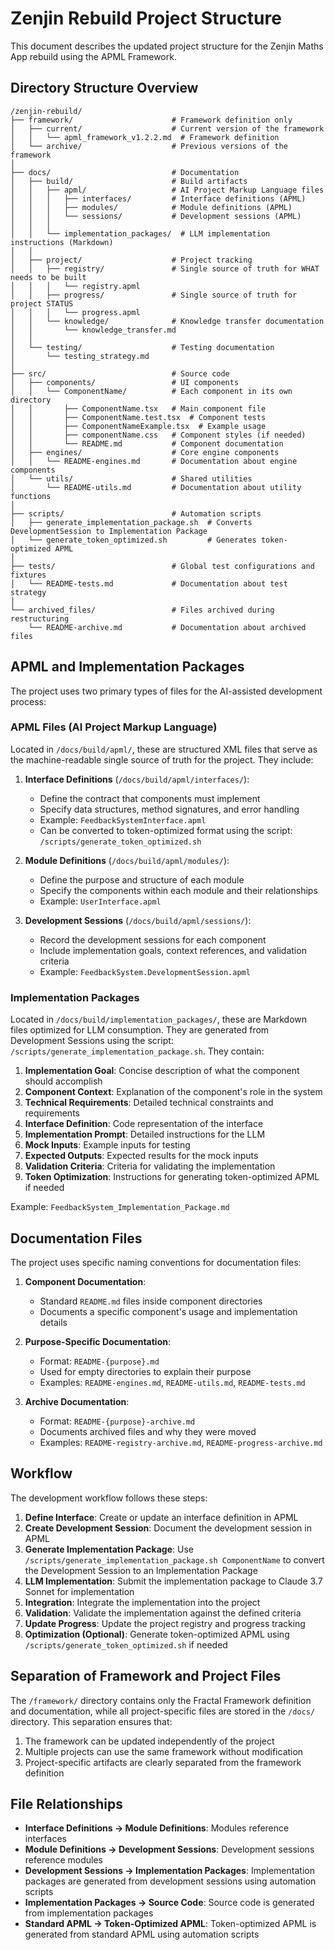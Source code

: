 # Zenjin Rebuild Project Structure

This document describes the updated project structure for the Zenjin Maths App rebuild using the APML Framework.

## Directory Structure Overview

```
/zenjin-rebuild/
├── framework/                      # Framework definition only
│   ├── current/                    # Current version of the framework
│   │   └── apml_framework_v1.2.2.md  # Framework definition
│   └── archive/                    # Previous versions of the framework
│
├── docs/                           # Documentation
│   ├── build/                      # Build artifacts
│   │   ├── apml/                   # AI Project Markup Language files
│   │   │   ├── interfaces/         # Interface definitions (APML)
│   │   │   ├── modules/            # Module definitions (APML)
│   │   │   └── sessions/           # Development sessions (APML)
│   │   │
│   │   └── implementation_packages/  # LLM implementation instructions (Markdown)
│   │
│   ├── project/                    # Project tracking
│   │   ├── registry/               # Single source of truth for WHAT needs to be built
│   │   │   └── registry.apml
│   │   ├── progress/               # Single source of truth for project STATUS
│   │   │   └── progress.apml
│   │   └── knowledge/              # Knowledge transfer documentation
│   │       └── knowledge_transfer.md
│   │
│   └── testing/                    # Testing documentation
│       └── testing_strategy.md
│
├── src/                            # Source code
│   ├── components/                 # UI components
│   │   └── ComponentName/          # Each component in its own directory
│   │       ├── ComponentName.tsx   # Main component file
│   │       ├── ComponentName.test.tsx  # Component tests
│   │       ├── ComponentNameExample.tsx  # Example usage
│   │       ├── componentName.css   # Component styles (if needed)
│   │       └── README.md           # Component documentation
│   ├── engines/                    # Core engine components
│   │   └── README-engines.md       # Documentation about engine components
│   └── utils/                      # Shared utilities
│       └── README-utils.md         # Documentation about utility functions
│
├── scripts/                        # Automation scripts
│   ├── generate_implementation_package.sh  # Converts DevelopmentSession to Implementation Package
│   └── generate_token_optimized.sh         # Generates token-optimized APML
│
├── tests/                          # Global test configurations and fixtures
│   └── README-tests.md             # Documentation about test strategy
│
└── archived_files/                 # Files archived during restructuring
    └── README-archive.md           # Documentation about archived files
```

## APML and Implementation Packages

The project uses two primary types of files for the AI-assisted development process:

### APML Files (AI Project Markup Language)

Located in `/docs/build/apml/`, these are structured XML files that serve as the machine-readable single source of truth for the project. They include:

1. **Interface Definitions** (`/docs/build/apml/interfaces/`):
   - Define the contract that components must implement
   - Specify data structures, method signatures, and error handling
   - Example: `FeedbackSystemInterface.apml`
   - Can be converted to token-optimized format using the script: `/scripts/generate_token_optimized.sh`

2. **Module Definitions** (`/docs/build/apml/modules/`):
   - Define the purpose and structure of each module
   - Specify the components within each module and their relationships
   - Example: `UserInterface.apml`

3. **Development Sessions** (`/docs/build/apml/sessions/`):
   - Record the development sessions for each component
   - Include implementation goals, context references, and validation criteria
   - Example: `FeedbackSystem.DevelopmentSession.apml`

### Implementation Packages

Located in `/docs/build/implementation_packages/`, these are Markdown files optimized for LLM consumption. They are generated from Development Sessions using the script: `/scripts/generate_implementation_package.sh`. They contain:

1. **Implementation Goal**: Concise description of what the component should accomplish
2. **Component Context**: Explanation of the component's role in the system
3. **Technical Requirements**: Detailed technical constraints and requirements
4. **Interface Definition**: Code representation of the interface
5. **Implementation Prompt**: Detailed instructions for the LLM
6. **Mock Inputs**: Example inputs for testing
7. **Expected Outputs**: Expected results for the mock inputs
8. **Validation Criteria**: Criteria for validating the implementation
9. **Token Optimization**: Instructions for generating token-optimized APML if needed

Example: `FeedbackSystem_Implementation_Package.md`

## Documentation Files

The project uses specific naming conventions for documentation files:

1. **Component Documentation**: 
   - Standard `README.md` files inside component directories
   - Documents a specific component's usage and implementation details

2. **Purpose-Specific Documentation**:
   - Format: `README-{purpose}.md`
   - Used for empty directories to explain their purpose
   - Examples: `README-engines.md`, `README-utils.md`, `README-tests.md`

3. **Archive Documentation**:
   - Format: `README-{purpose}-archive.md`
   - Documents archived files and why they were moved
   - Examples: `README-registry-archive.md`, `README-progress-archive.md`

## Workflow

The development workflow follows these steps:

1. **Define Interface**: Create or update an interface definition in APML
2. **Create Development Session**: Document the development session in APML
3. **Generate Implementation Package**: Use `/scripts/generate_implementation_package.sh ComponentName` to convert the Development Session to an Implementation Package
4. **LLM Implementation**: Submit the implementation package to Claude 3.7 Sonnet for implementation
5. **Integration**: Integrate the implementation into the project
6. **Validation**: Validate the implementation against the defined criteria
7. **Update Progress**: Update the project registry and progress tracking
8. **Optimization (Optional)**: Generate token-optimized APML using `/scripts/generate_token_optimized.sh` if needed

## Separation of Framework and Project Files

The `/framework/` directory contains only the Fractal Framework definition and documentation, while all project-specific files are stored in the `/docs/` directory. This separation ensures that:

1. The framework can be updated independently of the project
2. Multiple projects can use the same framework without modification
3. Project-specific artifacts are clearly separated from the framework definition

## File Relationships

- **Interface Definitions → Module Definitions**: Modules reference interfaces
- **Module Definitions → Development Sessions**: Development sessions reference modules
- **Development Sessions → Implementation Packages**: Implementation packages are generated from development sessions using automation scripts
- **Implementation Packages → Source Code**: Source code is generated from implementation packages
- **Standard APML → Token-Optimized APML**: Token-optimized APML is generated from standard APML using automation scripts